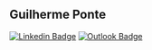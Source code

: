## Guilherme Ponte

[![Linkedin Badge](https://img.shields.io/badge/-GuilhermePonte-0077B5?style=flat-square&logo=linkedin&logoColor=white&link=https://www.linkedin.com/in/guilhermeponte7/)](https://www.linkedin.com/in/guilhermeponte7/)
[![Outlook Badge](https://img.shields.io/badge/-guilhermescponte@hotmail.com-0078D4?style=flat-square&logo=microsoft-outlook&logoColor=white&link=mailto:guilhermescponte@hotmail.com)](mailto:guilhermescponte@hotmail.com)

